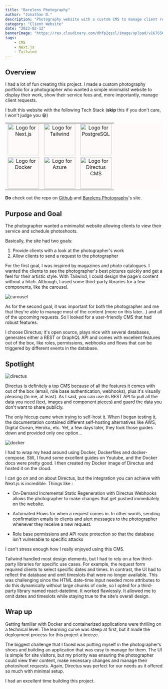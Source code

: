 ```yaml
---
title: "Barelens Photography"
author: "Jonathan D."
description: "Photography website with a custom CMS to manage client request"
category: "Client Website"
date: "2023-02-12"
bannerImage: "https://res.cloudinary.com/dhfp2qscl/image/upload/v1676564609/portfolio/barelens_banner_t66qp8.jpg"
tags:
    - CMS
    - Next.js
    - Tailwind 
---
```


## Overview

I had a lot of fun creating this project. I made a custom photography portfolio for a photographer who wanted a simple minimalist website to display their work, show their service fees and, more importantly, manage client requests.

I built this website with the following Tech Stack (**skip** this if you don't care, I won't judge you 😁)

<table style="background-color:snow;">
  <tr>
    <td align="center" valign="center"><img alt="Logo for Next.js" src="https://cdn.jsdelivr.net/gh/devicons/devicon/icons/nextjs/nextjs-original-wordmark.svg" width="100" height="100"/></td>
    <td align="center" valign="center"><img alt="Logo for Tailwind" src="https://cdn.jsdelivr.net/gh/devicons/devicon/icons/tailwindcss/tailwindcss-original-wordmark.svg" width="100" height="100"/></td>
    <td align="center" valign="center"><img alt="Logo for PostgreSQL" src="https://cdn.jsdelivr.net/gh/devicons/devicon/icons/postgresql/postgresql-original-wordmark.svg" width="100" height="100"/></td>
    </tr>
    <tr>
    <td align="center" valign="center"><img alt="Logo for Docker" src="https://cdn.jsdelivr.net/gh/devicons/devicon/icons/docker/docker-original-wordmark.svg" width="100" height="100"/></td>
    <td align="center" valign="center"><img alt="Logo for Azure" src="https://cdn.jsdelivr.net/gh/devicons/devicon/icons/azure/azure-original-wordmark.svg" width="100" height="100"/></td>
    <td align="center" valign="center"><img alt="Logo for Directus CMS" src="https://user-images.githubusercontent.com/522079/43096167-3a1b1118-8e86-11e8-9fb2-7b4e3b1368bc.png" width="100" height="100"/></td>
    </tr>
</table>

**Do** check out the repo on [Github](https://github.com/Jdure/Barelens) and [Barelens Photography](https://barelens.vercel.app/)'s site.

## Purpose and Goal

The photographer wanted a minimalist website allowing clients to view their service and schedule photoshoots.

Basically, the site had two goals:

1. Provide clients with a look at the photographer's work
2. Allow clients to send a request to the photographer

For the first goal, I was inspired by magazines and photo catalogues. I wanted the clients to see the photographer's best pictures quickly and get a feel for their artistic style. With Tailwind, I could design the page's content without a hitch. Although, I used some third-party libraries for a few components, like the carousel.

![carousel](https://res.cloudinary.com/dhfp2qscl/image/upload/v1676564609/portfolio/barelens_banner_t66qp8.jpg)

As for the second goal, it was important for both the photographer and me that they're able to manage most of the content (more on this later…) and all of the upcoming requests. So I looked for a user-friendly CMS that had robust features.

I choose Directus; it's open source, plays nice with several databases, generates either a REST or GraphQL API and comes with excellent features out of the box, like roles, permissions, webhooks and flows that can be triggered by different events in the database.

## Spotlight

![directus](https://res.cloudinary.com/dhfp2qscl/image/upload/v1676565443/portfolio/directus_zo64c5.jpg)

Directus is definitely a top CMS because of all the features it comes with out of the box (email, role base authentication, webhooks), plus it's visually pleasing (to me, at least). As I said, you can use its REST API to pull all the data you need (text, images and component pieces) and guard the data you don't want to share publicly.

The only hiccup came when trying to self-host it. When I began testing it,  the documentation contained different self-hosting alternatives like AWS, Digital Ocean, Heroku, etc. Yet, a few days later, they took those guides down and provided only one option…

![docker](https://www.docker.com/wp-content/uploads/2022/03/horizontal-logo-monochromatic-white.png)

I had to wrap my head around using Docker, Dockerfiles and docker-compose. Still, I found some excellent guides on Youtube, and the Docker docs were pretty good. I then created my Docker image of Directus and hosted it on the cloud. 

I can go on and on about Directus, but the integration you can achieve with Next.js is incredible. Things like :

- On-Demand Incremental Static Regeneration with Directus Webhooks allows the photographer to make changes that get pushed immediately on the website.

- Automated Flows for when a request comes in. In other words, sending confirmation emails to clients and alert messages to the photographer whenever they receive a new request.

- Role base permissions and API route protection so that the database isn't vulnerable to specific attacks

I can't stress enough how I really enjoyed using this CMS.

Tailwind handled most design elements, but I had to rely on a few third-party libraries for specific use cases. For example, the request form required clients to select specific dates and times. In contrast, the UI had to reflect the database and omit timeslots that were no longer available. This was challenging since the HTML date-time input needed more attributes to do this dynamically without large chunks of code, so I opted for a third-party library named react-datetime. It worked flawlessly. It allowed me to omit dates and timeslots while staying true to the site's overall design.

## Wrap up

Getting familiar with Docker and containerized applications were thrilling on a technical level. The learning curve was steep at first, but it made the deployment process for this project a breeze.

The biggest challenge that I faced was putting myself in the photographer’s shoes and building an application that was easy to manage for them. The UI is simple for site visitors, but my priority was ensuring the photographer could view their content, make necessary changes and manage their photoshoot requests. Again, Directus was perfect for our needs as it offered so much with minimal setup.

I had an excellent time building this project.
